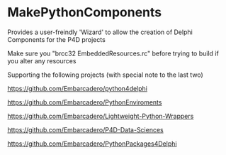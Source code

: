 ﻿# MakePythonComponents

Provides a user-freindly 'Wizard' to allow the creation of Delphi Components for the P4D projects

Make sure you "brcc32 EmbeddedResources.rc" before trying to build if you alter any resources

Supporting the following projects (with special note to the last two)

https://github.com/Embarcadero/python4delphi

https://github.com/Embarcadero/PythonEnviroments

https://github.com/Embarcadero/Lightweight-Python-Wrappers

https://github.com/Embarcadero/P4D-Data-Sciences

https://github.com/Embarcadero/PythonPackages4Delphi
